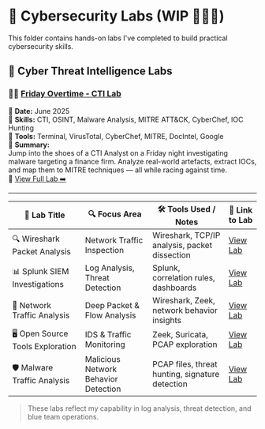 # 🧪 Cybersecurity Labs (WIP 🚧🚧🚧)

This folder contains hands-on labs I've completed to build practical cybersecurity skills.

## 🔬 Cyber Threat Intelligence Labs

### 🕵️‍♂️ [Friday Overtime - CTI Lab](labs/friday-overtime-lab.md)
📅 **Date:** June 2025  
🧠 **Skills:** CTI, OSINT, Malware Analysis, MITRE ATT&CK, CyberChef, IOC Hunting  
🧰 **Tools:** Terminal, VirusTotal, CyberChef, MITRE, DocIntel, Google  
📄 **Summary:**  
Jump into the shoes of a CTI Analyst on a Friday night investigating malware targeting a finance firm. Analyze real-world artefacts, extract IOCs, and map them to MITRE techniques — all while racing against time.  
🔗 [View Full Lab ➡️](https://github.com/Dee-Techie/Cybersecurity-Portfolio/blob/main/Labs/CTI-lab.md)

---

| 🧰 Lab Title                     | 🔍 Focus Area                          | 🛠️ Tools Used / Notes                           | 🔗 Link to Lab                             |
|----------------------------------|----------------------------------------|-------------------------------------------------|--------------------------------------------|
| 🔍 Wireshark Packet Analysis     | Network Traffic Inspection             | Wireshark, TCP/IP analysis, packet dissection   | [View Lab](https://github.com/Dee-Techie/Cybersecurity-Portfolio/blob/main/Labs/Wireshark_PCAP)                              |
| 📊 Splunk SIEM Investigations    | Log Analysis, Threat Detection         | Splunk, correlation rules, dashboards           | [View Lab](#)                              |
| 🧬 Network Traffic Analysis       | Deep Packet & Flow Analysis            | Wireshark, Zeek, network behavior insights      | [View Lab](#)                              |
| 🖥️ Open Source Tools Exploration | IDS & Traffic Monitoring               | Zeek, Suricata, PCAP exploration                | [View Lab](#)                              |
| 🛡️ Malware Traffic Analysis      | Malicious Network Behavior Detection   | PCAP files, threat hunting, signature detection | [View Lab](#)                              |


> These labs reflect my capability in log analysis, threat detection, and blue team operations.
